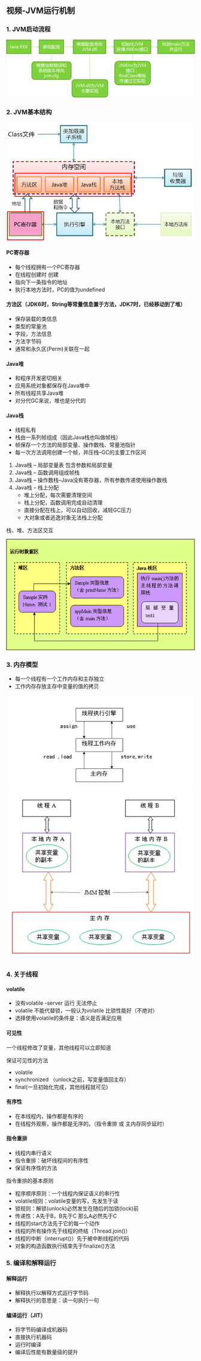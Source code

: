 
## 视频-JVM运行机制

### 1. JVM启动流程

![JVM启动流程](https://github.com/personajian/newcoder/raw/master/resources/picture/Image-jvm-start-flow.png)

### 2. JVM基本结构

![JVM基本结构](https://github.com/personajian/newcoder/raw/master/resources/picture/Image-jvm-base-structure.png)

#### PC寄存器

- 每个线程拥有一个PC寄存器
- 在线程创建时 创建
- 指向下一条指令的地址
- 执行本地方法时，PC的值为undefined

#### 方法区（JDK6时，String等常量信息置于方法，JDK7时，已经移动到了堆）

- 保存装载的类信息
- 类型的常量池
- 字段，方法信息
- 方法字节码
- 通常和永久区(Perm)关联在一起

#### Java堆

- 和程序开发密切相关
- 应用系统对象都保存在Java堆中
- 所有线程共享Java堆
- 对分代GC来说，堆也是分代的

#### Java栈

- 线程私有
- 栈由一系列帧组成（因此Java栈也叫做帧栈）
- 帧保存一个方法的局部变量、操作数栈、常量池指针
- 每一次方法调用创建一个帧，并压栈–GC的主要工作区间


1. Java栈 – 局部变量表 包含参数和局部变量
2. Java栈 – 函数调用组成帧栈
3. Java栈 – 操作数栈–Java没有寄存器，所有参数传递使用操作数栈
4. Java栈 – 栈上分配
    - 堆上分配，每次需要清理空间
    - 栈上分配，函数调用完成自动清理
    - 直接分配在栈上，可以自动回收，减轻GC压力
    - 大对象或者逃逸对象无法栈上分配


栈、堆、方法区交互

![运行时数据区](https://github.com/personajian/newcoder/raw/master/resources/picture/Image-jvm-runtime-data-area.png)


### 3. 内存模型

- 每一个线程有一个工作内存和主存独立
- 工作内存存放主存中变量的值的拷贝

![内存模型](https://github.com/personajian/newcoder/raw/master/resources/picture/Image-jvm-memory-model.png)
![内存模型2](https://github.com/personajian/newcoder/raw/master/resources/picture/Image-jvm-memory-model-2.png)


### 4. 关于线程

#### volatile

- 没有volatile -server 运行 无法停止
- volatile 不能代替锁，一般认为volatile 比锁性能好（不绝对）
- 选择使用volatile的条件是：语义是否满足应用

#### 可见性

一个线程修改了变量，其他线程可以立即知道

保证可见性的方法

- volatile
- synchronized （unlock之前，写变量值回主存）
- final(一旦初始化完成，其他线程就可见)

#### 有序性

- 在本线程内，操作都是有序的
- 在线程外观察，操作都是无序的。（指令重排 或 主内存同步延时）

#### 指令重排

- 线程内串行语义
- 指令重排：破坏线程间的有序性
- 保证有序性的方法

指令重排的基本原则

- 程序顺序原则：一个线程内保证语义的串行性
- volatile规则：volatile变量的写，先发生于读
- 锁规则：解锁(unlock)必然发生在随后的加锁(lock)前
- 传递性：A先于B，B先于C 那么A必然先于C
- 线程的start方法先于它的每一个动作
- 线程的所有操作先于线程的终结（Thread.join()）
- 线程的中断（interrupt()）先于被中断线程的代码
- 对象的构造函数执行结束先于finalize()方法

### 5. 编译和解释运行

#### 解释运行

- 解释执行以解释方式运行字节码
- 解释执行的意思是：读一句执行一句

#### 编译运行（JIT）

- 将字节码编译成机器码
- 直接执行机器码
- 运行时编译
- 编译后性能有数量级的提升

